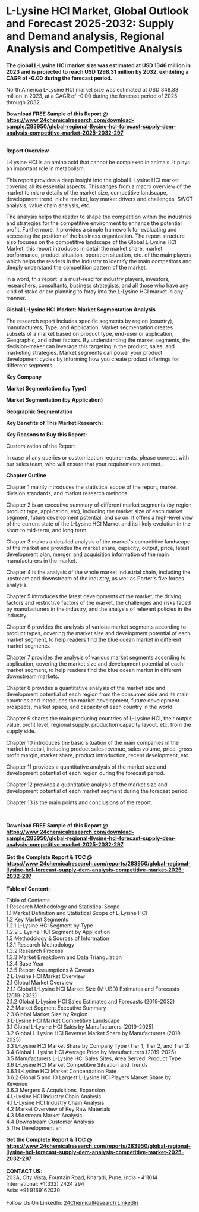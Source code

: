 <h1>L-Lysine HCl Market, Global Outlook and Forecast 2025-2032: Supply and Demand analysis, Regional Analysis and Competitive Analysis</h1><p><strong>The global L-Lysine HCl market size was estimated at USD 1346 million in 2023 and is projected to reach USD 1298.31 million by 2032, exhibiting a CAGR of -0.00 during the forecast period.</strong></p><p>
</p><p>
North America L-Lysine HCl market size was estimated at USD 348.33 million in 2023, at a CAGR of -0.00 during the forecast period of 2025 through 2032.</p><div><b>Download FREE Sample of this Report @ 
            <a href="https://www.24chemicalresearch.com/download-sample/283950/global-regional-llysine-hcl-forecast-supply-dem-analysis-competitive-market-2025-2032-297">
            https://www.24chemicalresearch.com/download-sample/283950/global-regional-llysine-hcl-forecast-supply-dem-analysis-competitive-market-2025-2032-297</a></b></div><br><p>
</p><p><strong>Report Overview</strong></p><p>
</p><p>L-Lysine HCl is an amino acid that cannot be complexed in animals. It plays an important role in metabolism.</p><p>
</p><p>This report provides a deep insight into the global L-Lysine HCl market covering all its essential aspects. This ranges from a macro overview of the market to micro details of the market size, competitive landscape, development trend, niche market, key market drivers and challenges, SWOT analysis, value chain analysis, etc.</p><p>
</p><p>The analysis helps the reader to shape the competition within the industries and strategies for the competitive environment to enhance the potential profit. Furthermore, it provides a simple framework for evaluating and accessing the position of the business organization. The report structure also focuses on the competitive landscape of the Global L-Lysine HCl Market, this report introduces in detail the market share, market performance, product situation, operation situation, etc. of the main players, which helps the readers in the industry to identify the main competitors and deeply understand the competition pattern of the market.</p><p>
In a word, this report is a must-read for industry players, investors, researchers, consultants, business strategists, and all those who have any kind of stake or are planning to foray into the L-Lysine HCl market in any manner.</p><p>
</p><p><strong>Global L-Lysine HCl Market: Market Segmentation Analysis</strong></p><p>
</p><p>The research report includes specific segments by region (country), manufacturers, Type, and Application. Market segmentation creates subsets of a market based on product type, end-user or application, Geographic, and other factors. By understanding the market segments, the decision-maker can leverage this targeting in the product, sales, and marketing strategies. Market segments can power your product development cycles by informing how you create product offerings for different segments.</p><p>
</p><p><strong>Key Company</strong></p><p>
</p><p>
</p><p><strong>Market Segmentation (by Type)</strong></p><p>
</p><p>
</p><p><strong>Market Segmentation (by Application)</strong></p><p>
</p><p>
</p><p><strong>Geographic Segmentation</strong></p><p>
</p><p>
</p><p><strong>Key Benefits of This Market Research:</strong></p><p>
</p><p>
</p><p><strong>Key Reasons to Buy this Report:</strong></p><p>
</p><p>
</p><p>Customization of the Report</p><p>
In case of any queries or customization requirements, please connect with our sales team, who will ensure that your requirements are met.</p><p>
</p><p><strong>Chapter Outline</strong></p><p>
</p><p>Chapter 1 mainly introduces the statistical scope of the report, market division standards, and market research methods.</p><p>
Chapter 2 is an executive summary of different market segments (by region, product type, application, etc), including the market size of each market segment, future development potential, and so on. It offers a high-level view of the current state of the L-Lysine HCl Market and its likely evolution in the short to mid-term, and long term.</p><p>
Chapter 3 makes a detailed analysis of the market's competitive landscape of the market and provides the market share, capacity, output, price, latest development plan, merger, and acquisition information of the main manufacturers in the market.</p><p>
Chapter 4 is the analysis of the whole market industrial chain, including the upstream and downstream of the industry, as well as Porter's five forces analysis.</p><p>
Chapter 5 introduces the latest developments of the market, the driving factors and restrictive factors of the market, the challenges and risks faced by manufacturers in the industry, and the analysis of relevant policies in the industry.</p><p>
Chapter 6 provides the analysis of various market segments according to product types, covering the market size and development potential of each market segment, to help readers find the blue ocean market in different market segments.</p><p>
Chapter 7 provides the analysis of various market segments according to application, covering the market size and development potential of each market segment, to help readers find the blue ocean market in different downstream markets.</p><p>
Chapter 8 provides a quantitative analysis of the market size and development potential of each region from the consumer side and its main countries and introduces the market development, future development prospects, market space, and capacity of each country in the world.</p><p>
Chapter 9 shares the main producing countries of L-Lysine HCl, their output value, profit level, regional supply, production capacity layout, etc. from the supply side.</p><p>
Chapter 10 introduces the basic situation of the main companies in the market in detail, including product sales revenue, sales volume, price, gross profit margin, market share, product introduction, recent development, etc.</p><p>
Chapter 11 provides a quantitative analysis of the market size and development potential of each region during the forecast period.</p><p>
Chapter 12 provides a quantitative analysis of the market size and development potential of each market segment during the forecast period.</p><p>
Chapter 13 is the main points and conclusions of the report.</p><p>
 </p><div><b>Download FREE Sample of this Report @ 
            <a href="https://www.24chemicalresearch.com/download-sample/283950/global-regional-llysine-hcl-forecast-supply-dem-analysis-competitive-market-2025-2032-297">
            https://www.24chemicalresearch.com/download-sample/283950/global-regional-llysine-hcl-forecast-supply-dem-analysis-competitive-market-2025-2032-297</a></b></div><br><div><b>Get the Complete Report & TOC @ 
            <a href="https://www.24chemicalresearch.com/reports/283950/global-regional-llysine-hcl-forecast-supply-dem-analysis-competitive-market-2025-2032-297">
            https://www.24chemicalresearch.com/reports/283950/global-regional-llysine-hcl-forecast-supply-dem-analysis-competitive-market-2025-2032-297</a></b></div><br>
            <b>Table of Content:</b><p>Table of Contents<br />
1 Research Methodology and Statistical Scope<br />
1.1 Market Definition and Statistical Scope of L-Lysine HCl<br />
1.2 Key Market Segments<br />
1.2.1 L-Lysine HCl Segment by Type<br />
1.2.2 L-Lysine HCl Segment by Application<br />
1.3 Methodology & Sources of Information<br />
1.3.1 Research Methodology<br />
1.3.2 Research Process<br />
1.3.3 Market Breakdown and Data Triangulation<br />
1.3.4 Base Year<br />
1.3.5 Report Assumptions & Caveats<br />
2 L-Lysine HCl Market Overview<br />
2.1 Global Market Overview<br />
2.1.1 Global L-Lysine HCl Market Size (M USD) Estimates and Forecasts (2019-2032)<br />
2.1.2 Global L-Lysine HCl Sales Estimates and Forecasts (2019-2032)<br />
2.2 Market Segment Executive Summary<br />
2.3 Global Market Size by Region<br />
3 L-Lysine HCl Market Competitive Landscape<br />
3.1 Global L-Lysine HCl Sales by Manufacturers (2019-2025)<br />
3.2 Global L-Lysine HCl Revenue Market Share by Manufacturers (2019-2025)<br />
3.3 L-Lysine HCl Market Share by Company Type (Tier 1, Tier 2, and Tier 3)<br />
3.4 Global L-Lysine HCl Average Price by Manufacturers (2019-2025)<br />
3.5 Manufacturers L-Lysine HCl Sales Sites, Area Served, Product Type<br />
3.6 L-Lysine HCl Market Competitive Situation and Trends<br />
3.6.1 L-Lysine HCl Market Concentration Rate<br />
3.6.2 Global 5 and 10 Largest L-Lysine HCl Players Market Share by Revenue<br />
3.6.3 Mergers & Acquisitions, Expansion<br />
4 L-Lysine HCl Industry Chain Analysis<br />
4.1 L-Lysine HCl Industry Chain Analysis<br />
4.2 Market Overview of Key Raw Materials<br />
4.3 Midstream Market Analysis<br />
4.4 Downstream Customer Analysis<br />
5 The Development an</p><div><b>Get the Complete Report & TOC @ 
            <a href="https://www.24chemicalresearch.com/reports/283950/global-regional-llysine-hcl-forecast-supply-dem-analysis-competitive-market-2025-2032-297">
            https://www.24chemicalresearch.com/reports/283950/global-regional-llysine-hcl-forecast-supply-dem-analysis-competitive-market-2025-2032-297</a></b></div><br><b>CONTACT US:</b><br>
            203A, City Vista, Fountain Road, Kharadi, Pune, India - 411014<br>
            International: +1(332) 2424 294<br>
            Asia: +91 9169162030 <br><br>
            Follow Us On LinkedIn: <a href="https://www.linkedin.com/company/24chemicalresearch/">24ChemicalResearch LinkedIn</a>